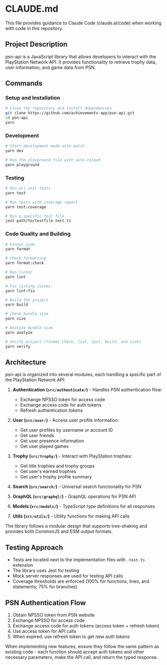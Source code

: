 # CLAUDE.md

This file provides guidance to Claude Code (claude.ai/code) when working with code in this repository.

## Project Description

psn-api is a JavaScript library that allows developers to interact with the PlayStation Network API. It provides functionality to retrieve trophy data, user information, and game data from PSN.

## Commands

### Setup and Installation

```bash
# Clone the repository and install dependencies
git clone https://github.com/achievements-app/psn-api.git
cd psn-api
yarn
```

### Development

```bash
# Start development mode with watch
yarn dev

# Run the playground file with auto-reload
yarn playground
```

### Testing

```bash
# Run all unit tests
yarn test

# Run tests with coverage report
yarn test:coverage

# Run a specific test file
jest path/to/testfile.test.ts
```

### Code Quality and Building

```bash
# Format code
yarn format

# Check formatting
yarn format:check

# Run linter
yarn lint

# Fix linting issues
yarn lint:fix

# Build the project
yarn build

# Check bundle size
yarn size

# Analyze bundle size
yarn analyze

# Verify project (format check, lint, test, build, and size)
yarn verify
```

## Architecture

psn-api is organized into several modules, each handling a specific part of the PlayStation Network API:

1. **Authentication (`src/authenticate/`)** - Handles PSN authentication flow:

   - Exchange NPSSO token for access code
   - Exchange access code for auth tokens
   - Refresh authentication tokens

2. **User (`src/user/`)** - Access user profile information:

   - Get user profiles by username or account ID
   - Get user friends
   - Get user presence information
   - Get user played games

3. **Trophy (`src/trophy/`)** - Interact with PlayStation trophies:

   - Get title trophies and trophy groups
   - Get user's earned trophies
   - Get user's trophy profile summary

4. **Search (`src/search/`)** - Universal search functionality for PSN

5. **GraphQL (`src/graphql/`)** - GraphQL operations for PSN API

6. **Models (`src/models/`)** - TypeScript type definitions for all responses

7. **Utils (`src/utils/`)** - Utility functions for making API calls

The library follows a modular design that supports tree-shaking and provides both CommonJS and ESM output formats.

## Testing Approach

- Tests are located next to the implementation files with `.test.ts` extension
- The library uses Jest for testing
- Mock server responses are used for testing API calls
- Coverage thresholds are enforced (100% for functions, lines, and statements; 75% for branches)

## PSN Authentication Flow

1. Obtain NPSSO token from PSN website
2. Exchange NPSSO for access code
3. Exchange access code for auth tokens (access token + refresh token)
4. Use access token for API calls
5. When expired, use refresh token to get new auth tokens

When implementing new features, ensure they follow the same pattern as existing code - each function should accept auth tokens and other necessary parameters, make the API call, and return the typed response.
